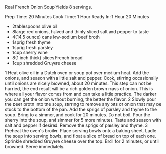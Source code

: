  Real French Onion Soup
Yields 8 servings.
			
Prep Time:	20 Minutes
Cook Time:	1 Hour
Ready In:	1 Hour 20 Minutes
	
- 2tablespoons olive oil
- 8large red onions, halved and thinly sliced
salt and pepper to taste
- 4(14.5 ounce) cans low-sodium beef broth
- 1sprig fresh thyme
- 1sprig fresh parsley
- 1cup sherry wine
- 8(1 inch thick) slices French bread
- 1cup shredded Gruyere cheese
		
		
     		
1		Heat olive oil in a Dutch oven or soup pot over medium heat. Add the onions, and season with a little salt and pepper. Cook, stirring occasionally until onions are nicely browned, about 20 minutes. This step can not be hurried, the end result will be a rich golden brown mass of onion. This is where all your flavor comes from and can take a little practice. The darker you can get the onion without burning, the better the flavor.
2		Slowly pour the beef broth into the soup, stirring to remove any bits of onion that may be stuck to the bottom of the pan. Add the sprigs of parsley and thyme to the soup. Bring to a simmer, and cook for 20 minutes. Do not boil. Pour the sherry into the soup, and simmer for 5 more minutes. Taste and season with salt and pepper if desired. Remove the sprigs of parsley and thyme.
3		Preheat the oven's broiler. Place serving bowls onto a baking sheet. Ladle the soup into serving bowls, and float a slice of bread on top of each one. Sprinkle shredded Gruyere cheese over the top. Broil for 2 minutes, or until browned. Serve immediately.
